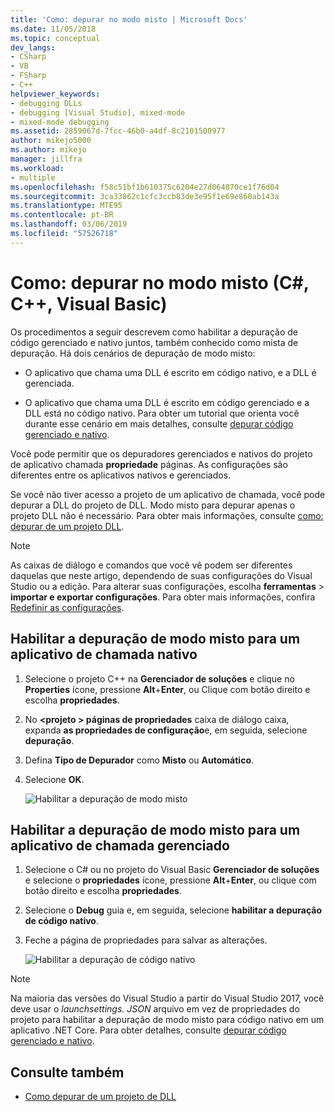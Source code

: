 ```yaml
---
title: 'Como: depurar no modo misto | Microsoft Docs'
ms.date: 11/05/2018
ms.topic: conceptual
dev_langs:
- CSharp
- VB
- FSharp
- C++
helpviewer_keywords:
- debugging DLLs
- debugging [Visual Studio], mixed-mode
- mixed-mode debugging
ms.assetid: 2859067d-7fcc-46b0-a4df-8c2101500977
author: mikejo5000
ms.author: mikejo
manager: jillfra
ms.workload:
- multiple
ms.openlocfilehash: f58c51bf1b610375c6204e27d064870ce1f76d04
ms.sourcegitcommit: 3ca33862c1cfc3ccb83de3e95f1e69e860ab143a
ms.translationtype: MTE95
ms.contentlocale: pt-BR
ms.lasthandoff: 03/06/2019
ms.locfileid: "57526718"
---
```

# <a name="how-to-debug-in-mixed-mode-c-c-visual-basic"></a>Como: depurar no modo misto (C#, C++, Visual Basic)

Os procedimentos a seguir descrevem como habilitar a depuração de código gerenciado e nativo juntos, também conhecido como mista de depuração. Há dois cenários de depuração de modo misto:

- O aplicativo que chama uma DLL é escrito em código nativo, e a DLL é gerenciada.

- O aplicativo que chama uma DLL é escrito em código gerenciado e a DLL está no código nativo. Para obter um tutorial que orienta você durante esse cenário em mais detalhes, consulte [depurar código gerenciado e nativo](../debugger/how-to-debug-managed-and-native-code.md).

Você pode permitir que os depuradores gerenciados e nativos do projeto de aplicativo chamada **propriedade** páginas. As configurações são diferentes entre os aplicativos nativos e gerenciados.

Se você não tiver acesso a projeto de um aplicativo de chamada, você pode depurar a DLL do projeto de DLL. Modo misto para depurar apenas o projeto DLL não é necessário. Para obter mais informações, consulte [como: depurar de um projeto DLL](../debugger/how-to-debug-from-a-dll-project.md).

> [!NOTE]
> As caixas de diálogo e comandos que você vê podem ser diferentes daquelas que neste artigo, dependendo de suas configurações do Visual Studio ou a edição. Para alterar suas configurações, escolha **ferramentas** > **importar e exportar configurações**. Para obter mais informações, confira [Redefinir as configurações](../ide/environment-settings.md#reset-settings).

## <a name="enable-mixed-mode-debugging-for-a-native-calling-app"></a>Habilitar a depuração de modo misto para um aplicativo de chamada nativo

1. Selecione o projeto C++ na **Gerenciador de soluções** e clique no **Properties** ícone, pressione **Alt**+**Enter**, ou Clique com botão direito e escolha **propriedades**.

1. No  **\<projeto > páginas de propriedades** caixa de diálogo caixa, expanda **as propriedades de configuração**e, em seguida, selecione **depuração**.

1. Defina **Tipo de Depurador** como **Misto** ou **Automático**.

1. Selecione **OK**.

   ![Habilitar a depuração de modo misto](../debugger/media/dbg-mixed-mode-from-native.png "habilitar a depuração de modo misto")

## <a name="enable-mixed-mode-debugging-for-a-managed-calling-app"></a>Habilitar a depuração de modo misto para um aplicativo de chamada gerenciado

1. Selecione o C# ou no projeto do Visual Basic **Gerenciador de soluções** e selecione o **propriedades** ícone, pressione **Alt**+**Enter**, ou clique com botão direito e escolha **propriedades**.

1. Selecione o **Debug** guia e, em seguida, selecione **habilitar a depuração de código nativo**.

1. Feche a página de propriedades para salvar as alterações.

   ![Habilitar a depuração de código nativo](../debugger/media/dbg-mixed-mode-from-csharp.png "habilitar a depuração de código nativo")

> [!NOTE]
> Na maioria das versões do Visual Studio a partir do Visual Studio 2017, você deve usar o *launchsettings. JSON* arquivo em vez de propriedades do projeto para habilitar a depuração de modo misto para código nativo em um aplicativo .NET Core. Para obter detalhes, consulte [depurar código gerenciado e nativo](../debugger/how-to-debug-managed-and-native-code.md).

## <a name="see-also"></a>Consulte também

- [Como depurar de um projeto de DLL](../debugger/how-to-debug-from-a-dll-project.md)